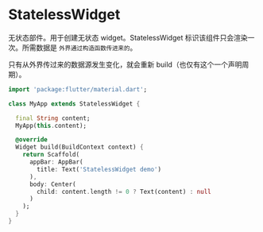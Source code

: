 # StatelessWidget

无状态部件。用于创建无状态 widget。StatelessWidget 标识该组件只会渲染一次。所需数据是 `外界通过构造函数传进来的`。

只有从外界传过来的数据源发生变化，就会重新 build（也仅有这个一个声明周期）。

``` dart
import 'package:flutter/material.dart';

class MyApp extends StatelessWidget {

  final String content;
  MyApp(this.content);

  @override
  Widget build(BuildContext context) {
    return Scaffold(
      appBar: AppBar(
        title: Text('StatelessWidget demo')
      ),
      body: Center(
        child: content.length != 0 ? Text(content) : null
      )
    );
  }
}
```
